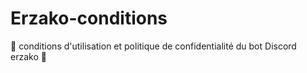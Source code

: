 # Erzako-conditions
💜 conditions d'utilisation et politique de confidentialité du bot Discord erzako 💜
